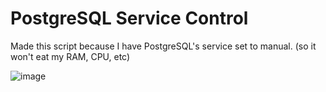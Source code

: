 # PostgreSQL Service Control

Made this script because I have PostgreSQL's service set to manual.
(so it won't eat my RAM, CPU, etc)

![image](https://github.com/user-attachments/assets/9d1442be-1790-43c5-9587-b789bb293c32)
